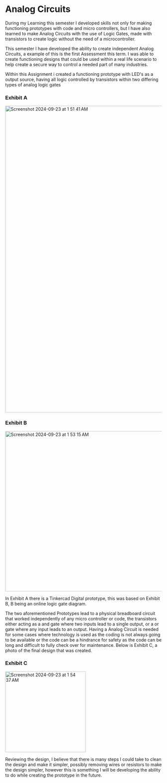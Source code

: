 # Analog Circuits

During my Learning this semester I developed skills not only for making functioning prototypes with code and micro controllers, but I have also learned to make Analog Circuits with the use of Logic Gates, made with transistors to create logic without the need of a microcontroller.

This semester I have developed the ability to create independent Analog Circuits, a example of this is the first Assessment this term. I was able to create functioning designs that could be used within a real life scenario to help create a secure way to control a needed part of many industries.

Within this Assignment i created a functioning prototype with LED's as a output source, having all logic controlled by transistors within two differing types of analog logic gates

### Exhibit A

<img width="984" alt="Screenshot 2024-09-23 at 1 51 41 AM" src="https://github.com/user-attachments/assets/fbbc61b7-a2d8-4704-a1d1-3ce230304092">

### Exhibit B

<img width="514" alt="Screenshot 2024-09-23 at 1 53 15 AM" src="https://github.com/user-attachments/assets/86bd0e51-6cfd-4863-bcf4-e2b62f4a7744">


In Exhibit A there is a Tinkercad Digital prototype, this was based on Exhibit B, B being an online logic gate diagram.

The two aforementioned Prototypes lead to a physical breadboard circuit that worked independently of any micro controller or code, the transistors either acting as a and gate where two inputs lead to a single output, or a or gate where any input leads to an output. Having a Analog Circuit is needed for some cases where technology is used as the coding is not always going to be available or the code can be a hindrance for safety as the code can be long and difficult to fully check over for maintenance.
Below is Exhibit C, a photo of the final design that was created.

### Exhibit C

<img width="259" alt="Screenshot 2024-09-23 at 1 54 37 AM" src="https://github.com/user-attachments/assets/d7ddcb9b-54d3-4b16-a205-ec40333546a0">

Reviewing the design, I believe that there is many steps I could take to clean the design and make it simpler, possibly removing wires or resistors to make the design simpler, however this is something I will be developing the ability to do while creating the prototype in the future.
